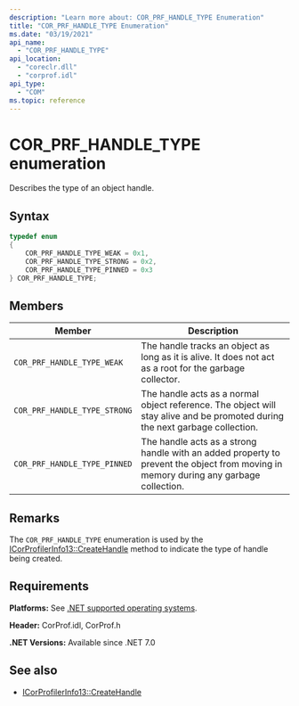 ```yaml
---
description: "Learn more about: COR_PRF_HANDLE_TYPE Enumeration"
title: "COR_PRF_HANDLE_TYPE Enumeration"
ms.date: "03/19/2021"
api_name:
  - "COR_PRF_HANDLE_TYPE"
api_location:
  - "coreclr.dll"
  - "corprof.idl"
api_type:
  - "COM"
ms.topic: reference
---
```

# COR_PRF_HANDLE_TYPE enumeration

Describes the type of an object handle.

## Syntax

```cpp
typedef enum
{
    COR_PRF_HANDLE_TYPE_WEAK = 0x1,
    COR_PRF_HANDLE_TYPE_STRONG = 0x2,
    COR_PRF_HANDLE_TYPE_PINNED = 0x3
} COR_PRF_HANDLE_TYPE;
```

## Members

|Member|Description|
|------------|-----------------|
|`COR_PRF_HANDLE_TYPE_WEAK`|The handle tracks an object as long as it is alive. It does not act as a root for the garbage collector.|
|`COR_PRF_HANDLE_TYPE_STRONG`|The handle acts as a normal object reference. The object will stay alive and be promoted during the next garbage collection.|
|`COR_PRF_HANDLE_TYPE_PINNED`|The handle acts as a strong handle with an added property to prevent the object from moving in memory during any garbage collection.|

## Remarks

 The `COR_PRF_HANDLE_TYPE` enumeration is used by the [ICorProfilerInfo13::CreateHandle](icorprofilerinfo13-createhandle-method.md) method to indicate the type of handle being created.

## Requirements

**Platforms:** See [.NET supported operating systems](https://github.com/dotnet/core/blob/main/os-lifecycle-policy.md).

**Header:** CorProf.idl, CorProf.h

**.NET Versions:** Available since .NET 7.0

## See also

- [ICorProfilerInfo13::CreateHandle](icorprofilerinfo13-createhandle-method.md)
